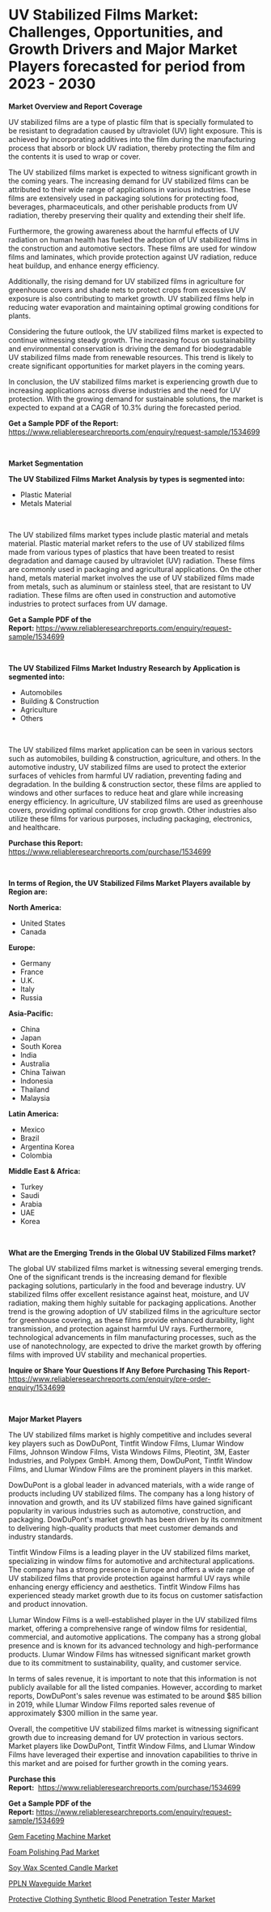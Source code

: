 <p><h1>UV Stabilized Films Market: Challenges, Opportunities, and Growth Drivers and Major Market Players forecasted for period from 2023 - 2030</h1></p><p><strong>Market Overview and Report Coverage</strong></p>
<p><p>UV stabilized films are a type of plastic film that is specially formulated to be resistant to degradation caused by ultraviolet (UV) light exposure. This is achieved by incorporating additives into the film during the manufacturing process that absorb or block UV radiation, thereby protecting the film and the contents it is used to wrap or cover.</p><p>The UV stabilized films market is expected to witness significant growth in the coming years. The increasing demand for UV stabilized films can be attributed to their wide range of applications in various industries. These films are extensively used in packaging solutions for protecting food, beverages, pharmaceuticals, and other perishable products from UV radiation, thereby preserving their quality and extending their shelf life.</p><p>Furthermore, the growing awareness about the harmful effects of UV radiation on human health has fueled the adoption of UV stabilized films in the construction and automotive sectors. These films are used for window films and laminates, which provide protection against UV radiation, reduce heat buildup, and enhance energy efficiency.</p><p>Additionally, the rising demand for UV stabilized films in agriculture for greenhouse covers and shade nets to protect crops from excessive UV exposure is also contributing to market growth. UV stabilized films help in reducing water evaporation and maintaining optimal growing conditions for plants.</p><p>Considering the future outlook, the UV stabilized films market is expected to continue witnessing steady growth. The increasing focus on sustainability and environmental conservation is driving the demand for biodegradable UV stabilized films made from renewable resources. This trend is likely to create significant opportunities for market players in the coming years.</p><p>In conclusion, the UV stabilized films market is experiencing growth due to increasing applications across diverse industries and the need for UV protection. With the growing demand for sustainable solutions, the market is expected to expand at a CAGR of 10.3% during the forecasted period.</p></p>
<p><strong>Get a Sample PDF of the Report:</strong> <a href="https://www.reliableresearchreports.com/enquiry/request-sample/1534699">https://www.reliableresearchreports.com/enquiry/request-sample/1534699</a></p>
<p>&nbsp;</p>
<p><strong>Market Segmentation</strong></p>
<p><strong>The UV Stabilized Films Market Analysis by types is segmented into:</strong></p>
<p><ul><li>Plastic Material</li><li>Metals Material</li></ul></p>
<p>&nbsp;</p>
<p><p>The UV stabilized films market types include plastic material and metals material. Plastic material market refers to the use of UV stabilized films made from various types of plastics that have been treated to resist degradation and damage caused by ultraviolet (UV) radiation. These films are commonly used in packaging and agricultural applications. On the other hand, metals material market involves the use of UV stabilized films made from metals, such as aluminum or stainless steel, that are resistant to UV radiation. These films are often used in construction and automotive industries to protect surfaces from UV damage.</p></p>
<p><strong>Get a Sample PDF of the Report:</strong>&nbsp;<a href="https://www.reliableresearchreports.com/enquiry/request-sample/1534699">https://www.reliableresearchreports.com/enquiry/request-sample/1534699</a></p>
<p>&nbsp;</p>
<p><strong>The UV Stabilized Films Market Industry Research by Application is segmented into:</strong></p>
<p><ul><li>Automobiles</li><li>Building & Construction</li><li>Agriculture</li><li>Others</li></ul></p>
<p>&nbsp;</p>
<p><p>The UV stabilized films market application can be seen in various sectors such as automobiles, building & construction, agriculture, and others. In the automotive industry, UV stabilized films are used to protect the exterior surfaces of vehicles from harmful UV radiation, preventing fading and degradation. In the building & construction sector, these films are applied to windows and other surfaces to reduce heat and glare while increasing energy efficiency. In agriculture, UV stabilized films are used as greenhouse covers, providing optimal conditions for crop growth. Other industries also utilize these films for various purposes, including packaging, electronics, and healthcare.</p></p>
<p><strong>Purchase this Report:</strong>&nbsp; <a href="https://www.reliableresearchreports.com/purchase/1534699">https://www.reliableresearchreports.com/purchase/1534699</a></p>
<p>&nbsp;</p>
<p><strong>In terms of Region, the UV Stabilized Films Market Players available by Region are:</strong></p>
<p>
    <p> <strong> North America: </strong>
        <ul>
            <li>United States</li>
            <li>Canada</li>
        </ul>
        </p> 
    <p> <strong> Europe: </strong>
        <ul>
            <li>Germany</li>
            <li>France</li>
            <li>U.K.</li>
            <li>Italy</li>
            <li>Russia</li>
        </ul>
        </p> 
    <p> <strong> Asia-Pacific: </strong>
        <ul>
            <li>China</li>
            <li>Japan</li>
            <li>South Korea</li>
            <li>India</li>
            <li>Australia</li>
            <li>China Taiwan</li>
            <li>Indonesia</li>
            <li>Thailand</li>
            <li>Malaysia</li>
        </ul>
        </p> 
    <p> <strong> Latin America: </strong>
        <ul>
            <li>Mexico</li>
            <li>Brazil</li>
            <li>Argentina Korea</li>
            <li>Colombia</li>
        </ul>
        </p> 
    <p> <strong> Middle East & Africa: </strong>
        <ul>
            <li>Turkey</li>
            <li>Saudi</li>
            <li>Arabia</li>
            <li>UAE</li>
            <li>Korea</li>
        </ul>
    </p>
    </p>
<p>&nbsp;</p>
<p><strong>What are the Emerging Trends in the Global UV Stabilized Films market?</strong></p>
<p><p>The global UV stabilized films market is witnessing several emerging trends. One of the significant trends is the increasing demand for flexible packaging solutions, particularly in the food and beverage industry. UV stabilized films offer excellent resistance against heat, moisture, and UV radiation, making them highly suitable for packaging applications. Another trend is the growing adoption of UV stabilized films in the agriculture sector for greenhouse covering, as these films provide enhanced durability, light transmission, and protection against harmful UV rays. Furthermore, technological advancements in film manufacturing processes, such as the use of nanotechnology, are expected to drive the market growth by offering films with improved UV stability and mechanical properties.</p></p>
<p><strong>Inquire or Share Your Questions If Any Before Purchasing This Report</strong>- <a href="https://www.reliableresearchreports.com/enquiry/pre-order-enquiry/1534699">https://www.reliableresearchreports.com/enquiry/pre-order-enquiry/1534699</a></p>
<p>&nbsp;</p>
<p><strong>Major Market Players</strong></p>
<p><p>The UV stabilized films market is highly competitive and includes several key players such as DowDuPont, Tintfit Window Films, Llumar Window Films, Johnson Window Films, Vista Windows Films, Pleotint, 3M, Easter Industries, and Polypex GmbH. Among them, DowDuPont, Tintfit Window Films, and Llumar Window Films are the prominent players in this market.</p><p>DowDuPont is a global leader in advanced materials, with a wide range of products including UV stabilized films. The company has a long history of innovation and growth, and its UV stabilized films have gained significant popularity in various industries such as automotive, construction, and packaging. DowDuPont's market growth has been driven by its commitment to delivering high-quality products that meet customer demands and industry standards.</p><p>Tintfit Window Films is a leading player in the UV stabilized films market, specializing in window films for automotive and architectural applications. The company has a strong presence in Europe and offers a wide range of UV stabilized films that provide protection against harmful UV rays while enhancing energy efficiency and aesthetics. Tintfit Window Films has experienced steady market growth due to its focus on customer satisfaction and product innovation.</p><p>Llumar Window Films is a well-established player in the UV stabilized films market, offering a comprehensive range of window films for residential, commercial, and automotive applications. The company has a strong global presence and is known for its advanced technology and high-performance products. Llumar Window Films has witnessed significant market growth due to its commitment to sustainability, quality, and customer service.</p><p>In terms of sales revenue, it is important to note that this information is not publicly available for all the listed companies. However, according to market reports, DowDuPont's sales revenue was estimated to be around $85 billion in 2019, while Llumar Window Films reported sales revenue of approximately $300 million in the same year.</p><p>Overall, the competitive UV stabilized films market is witnessing significant growth due to increasing demand for UV protection in various sectors. Market players like DowDuPont, Tintfit Window Films, and Llumar Window Films have leveraged their expertise and innovation capabilities to thrive in this market and are poised for further growth in the coming years.</p></p>
<p><strong>Purchase this Report:</strong>&nbsp;&nbsp;<a href="https://www.reliableresearchreports.com/purchase/1534699">https://www.reliableresearchreports.com/purchase/1534699</a></p>
<p></p>
<p><strong>Get a Sample PDF of the Report:</strong>&nbsp;<a href="https://www.reliableresearchreports.com/enquiry/request-sample/1534699">https://www.reliableresearchreports.com/enquiry/request-sample/1534699</a></p>
<p><p><a href="https://medium.com/@lupeosinski/gem-faceting-machine-market-analysis-and-sze-forecasted-for-period-from-2023-to-2030-04a7b0257edf">Gem Faceting Machine Market</a></p><p><a href="https://medium.com/@jalenmurphy48/foam-polishing-pad-market-furnishes-information-on-market-share-market-trends-and-market-growth-ef847a923bef">Foam Polishing Pad Market</a></p><p><a href="https://medium.com/@grayceyundt1913/soy-wax-scented-candle-market-trends-forecast-and-competitive-analysis-to-2030-2fe79601b284">Soy Wax Scented Candle Market</a></p><p><a href="https://medium.com/@geoanderson1978/ppln-waveguide-market-analysis-its-cagr-market-segmentation-and-global-industry-overview-ba2f5b1d2400">PPLN Waveguide Market</a></p><p><a href="https://medium.com/@damionrunte/analyzing-protective-clothing-synthetic-blood-penetration-tester-market-global-industry-5d5c7a1dc2de">Protective Clothing Synthetic Blood Penetration Tester Market</a></p></p>